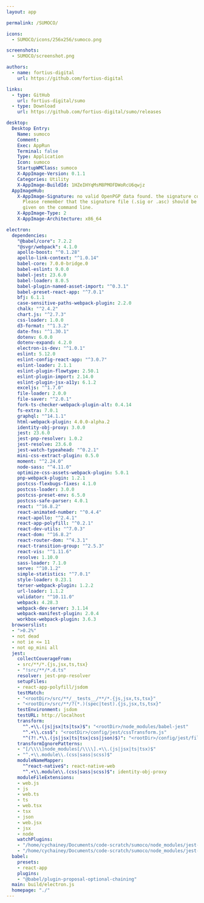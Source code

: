 ```yaml
---
layout: app

permalink: /SUMOCO/

icons:
  - SUMOCO/icons/256x256/sumoco.png

screenshots:
  - SUMOCO/screenshot.png

authors:
  - name: fortius-digital
    url: https://github.com/fortius-digital

links:
  - type: GitHub
    url: fortius-digital/sumo
  - type: Download
    url: https://github.com/fortius-digital/sumo/releases

desktop:
  Desktop Entry:
    Name: sumoco
    Comment: 
    Exec: AppRun
    Terminal: false
    Type: Application
    Icon: sumoco
    StartupWMClass: sumoco
    X-AppImage-Version: 0.1.1
    Categories: Utility
    X-AppImage-BuildId: 1HZeIHYqMsM8PMOFDWoRcU6qwjz
  AppImageHub:
    X-AppImage-Signature: no valid OpenPGP data found. the signature could not be verified.
      Please remember that the signature file (.sig or .asc) should be the first file
      given on the command line.
    X-AppImage-Type: 2
    X-AppImage-Architecture: x86_64

electron:
  dependencies:
    "@babel/core": 7.2.2
    "@svgr/webpack": 4.1.0
    apollo-boost: "^0.1.28"
    apollo-link-context: "^1.0.14"
    babel-core: 7.0.0-bridge.0
    babel-eslint: 9.0.0
    babel-jest: 23.6.0
    babel-loader: 8.0.5
    babel-plugin-named-asset-import: "^0.3.1"
    babel-preset-react-app: "^7.0.1"
    bfj: 6.1.1
    case-sensitive-paths-webpack-plugin: 2.2.0
    chalk: "^2.4.2"
    chart.js: "^2.7.3"
    css-loader: 1.0.0
    d3-format: "^1.3.2"
    date-fns: "^1.30.1"
    dotenv: 6.0.0
    dotenv-expand: 4.2.0
    electron-is-dev: "^1.0.1"
    eslint: 5.12.0
    eslint-config-react-app: "^3.0.7"
    eslint-loader: 2.1.1
    eslint-plugin-flowtype: 2.50.1
    eslint-plugin-import: 2.14.0
    eslint-plugin-jsx-a11y: 6.1.2
    exceljs: "^1.7.0"
    file-loader: 2.0.0
    file-saver: "^2.0.1"
    fork-ts-checker-webpack-plugin-alt: 0.4.14
    fs-extra: 7.0.1
    graphql: "^14.1.1"
    html-webpack-plugin: 4.0.0-alpha.2
    identity-obj-proxy: 3.0.0
    jest: 23.6.0
    jest-pnp-resolver: 1.0.2
    jest-resolve: 23.6.0
    jest-watch-typeahead: "^0.2.1"
    mini-css-extract-plugin: 0.5.0
    moment: "^2.24.0"
    node-sass: "^4.11.0"
    optimize-css-assets-webpack-plugin: 5.0.1
    pnp-webpack-plugin: 1.2.1
    postcss-flexbugs-fixes: 4.1.0
    postcss-loader: 3.0.0
    postcss-preset-env: 6.5.0
    postcss-safe-parser: 4.0.1
    react: "^16.8.2"
    react-animated-number: "^0.4.4"
    react-apollo: "^2.4.1"
    react-app-polyfill: "^0.2.1"
    react-dev-utils: "^7.0.3"
    react-dom: "^16.8.2"
    react-router-dom: "^4.3.1"
    react-transition-group: "^2.5.3"
    react-vis: "^1.11.6"
    resolve: 1.10.0
    sass-loader: 7.1.0
    serve: "^10.1.2"
    simple-statistics: "^7.0.1"
    style-loader: 0.23.1
    terser-webpack-plugin: 1.2.2
    url-loader: 1.1.2
    validator: "^10.11.0"
    webpack: 4.28.3
    webpack-dev-server: 3.1.14
    webpack-manifest-plugin: 2.0.4
    workbox-webpack-plugin: 3.6.3
  browserslist:
  - ">0.2%"
  - not dead
  - not ie <= 11
  - not op_mini all
  jest:
    collectCoverageFrom:
    - src/**/*.{js,jsx,ts,tsx}
    - "!src/**/*.d.ts"
    resolver: jest-pnp-resolver
    setupFiles:
    - react-app-polyfill/jsdom
    testMatch:
    - "<rootDir>/src/**/__tests__/**/*.{js,jsx,ts,tsx}"
    - "<rootDir>/src/**/?(*.)(spec|test).{js,jsx,ts,tsx}"
    testEnvironment: jsdom
    testURL: http://localhost
    transform:
      "^.+\\.(js|jsx|ts|tsx)$": "<rootDir>/node_modules/babel-jest"
      "^.+\\.css$": "<rootDir>/config/jest/cssTransform.js"
      "^(?!.*\\.(js|jsx|ts|tsx|css|json)$)": "<rootDir>/config/jest/fileTransform.js"
    transformIgnorePatterns:
    - "[/\\\\]node_modules[/\\\\].+\\.(js|jsx|ts|tsx)$"
    - "^.+\\.module\\.(css|sass|scss)$"
    moduleNameMapper:
      "^react-native$": react-native-web
      "^.+\\.module\\.(css|sass|scss)$": identity-obj-proxy
    moduleFileExtensions:
    - web.js
    - js
    - web.ts
    - ts
    - web.tsx
    - tsx
    - json
    - web.jsx
    - jsx
    - node
    watchPlugins:
    - "/home/cychainey/Documents/code-scratch/sumoco/node_modules/jest-watch-typeahead/filename.js"
    - "/home/cychainey/Documents/code-scratch/sumoco/node_modules/jest-watch-typeahead/testname.js"
  babel:
    presets:
    - react-app
    plugins:
    - "@babel/plugin-proposal-optional-chaining"
  main: build/electron.js
  homepage: "./"
---
```

